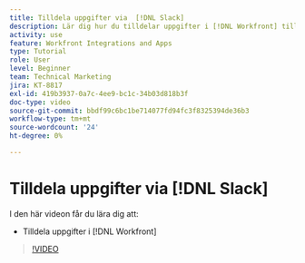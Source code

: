 ```yaml
---
title: Tilldela uppgifter via  [!DNL Slack]
description: Lär dig hur du tilldelar uppgifter i [!DNL Workfront] till [!DNL Slack]
activity: use
feature: Workfront Integrations and Apps
type: Tutorial
role: User
level: Beginner
team: Technical Marketing
jira: KT-8817
exl-id: 419b3937-0a7c-4ee9-bc1c-34b03d818b3f
doc-type: video
source-git-commit: bbdf99c6bc1be714077fd94fc3f8325394de36b3
workflow-type: tm+mt
source-wordcount: '24'
ht-degree: 0%

---
```


# Tilldela uppgifter via [!DNL Slack]

I den här videon får du lära dig att:

* Tilldela uppgifter i [!DNL Workfront]

>[!VIDEO](https://video.tv.adobe.com/v/335117/?quality=12&learn=on&enablevpops=1)
